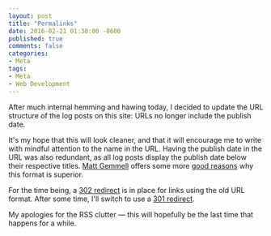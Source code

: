 ```yaml
---
layout: post
title: "Permalinks"
date: 2016-02-21 01:30:00 -0600
published: true
comments: false
categories:
- Meta
tags:
- Meta
- Web Development
---
```


After much internal hemming and hawing today, I decided to update the URL structure of the log posts on this site:  URLs no longer include the publish date.

It's my hope that this will look cleaner, and that it will encourage me to write with mindful attention to the name in the URL.  Having the publish date in the URL was also redundant, as all log posts display the publish date below their respective titles.  [Matt Gemmell](http://mattgemmell.com) offers some more [good reasons](http://mattgemmell.com/permalinks/) why this format is superior.

For the time being, a [302 redirect](https://http.cat/302) is in place for links using the old URL format.  After some time, I'll switch to use a [301 redirect](https://http.cat/301).

My apologies for the RSS clutter &mdash; this will hopefully be the last time that happens for a while.
